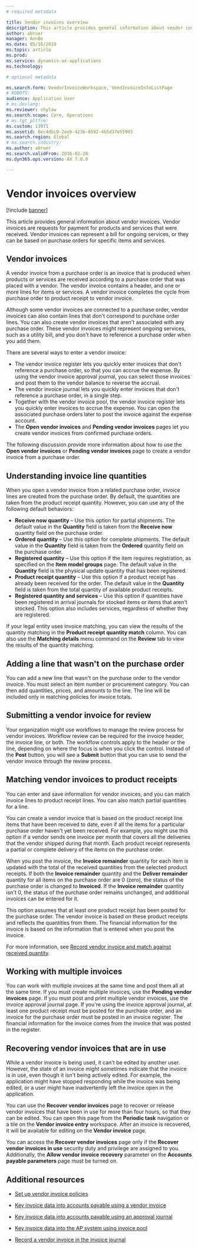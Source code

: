 ```yaml
---
# required metadata

title: Vendor invoices overview
description: This article provides general information about vendor invoices. Vendor invoices are requests for payment for products and services that were received. Vendor invoices can represent a bill for ongoing services, or they can be based on purchase orders for specific items and services. 
author: abruer
manager: AnnBe
ms.date: 05/16/2019
ms.topic: article
ms.prod: 
ms.service: dynamics-ax-applications
ms.technology: 

# optional metadata

ms.search.form: VendorInvoiceWorkspace, VendInvoiceInfoListPage
# ROBOTS: 
audience: Application User
# ms.devlang: 
ms.reviewer: shylaw
ms.search.scope: Core, Operations
# ms.tgt_pltfrm: 
ms.custom: 13971
ms.assetid: 0ec4dbc0-2eeb-423b-8592-4b5d37e559d3
ms.search.region: Global
# ms.search.industry: 
ms.author: abruer
ms.search.validFrom: 2016-02-28
ms.dyn365.ops.version: AX 7.0.0

---
```


# Vendor invoices overview

[!include [banner](../includes/banner.md)]


This article provides general information about vendor invoices. Vendor invoices are requests for payment for products and services that were received. Vendor invoices can represent a bill for ongoing services, or they can be based on purchase orders for specific items and services. 

## Vendor invoices

A vendor invoice from a purchase order is an invoice that is produced when products or services are received according to a purchase order that was placed with a vendor. The vendor invoice contains a header, and one or more lines for items or services. A vendor invoice completes the cycle from purchase order to product receipt to vendor invoice. 

Although some vendor invoices are connected to a purchase order, vendor invoices can also contain lines that don't correspond to purchase order lines. You can also create vendor invoices that aren't associated with any purchase order. These vendor invoices might represent ongoing services, such as a utility bill, and you don't have to reference a purchase order when you add them. 

There are several ways to enter a vendor invoice:

-   The vendor invoice register lets you quickly enter invoices that don't reference a purchase order, so that you can accrue the expense. By using the vendor invoice approval journal, you can select those invoices and post them to the vendor balance to reverse the accrual.
-   The vendor invoice journal lets you quickly enter invoices that don't reference a purchase order, in a single step.
-   Together with the vendor invoice pool, the vendor invoice register lets you quickly enter invoices to accrue the expense. You can open the associated purchase orders later to post the invoice against the expense account.
-   The **Open vendor invoices** and **Pending vendor invoices** pages let you create vendor invoices from confirmed purchase orders.

The following discussion provide more information about how to use the **Open vendor invoices** or **Pending vendor invoices** page to create a vendor invoice from a purchase order.

## Understanding invoice line quantities
When you open a vendor invoice from a related purchase order, invoice lines are created from the purchase order. By default, the quantities are taken from the product receipt quantity. However, you can use any of the following default behaviors:

-   **Receive now quantity** – Use this option for partial shipments. The default value in the **Quantity** field is taken from the **Receive now** quantity field on the purchase order.
-   **Ordered quantity** – Use this option for complete shipments. The default value in the **Quantity** field is taken from the **Ordered** quantity field on the purchase order.
-   **Registered quantity** – Use this option if the item requires registration, as specified on the **Item model groups** page. The default value in the **Quantity** field is the physical update quantity that has been registered.
-   **Product receipt quantity** – Use this option if a product receipt has already been received for the order. The default value in the **Quantity** field is taken from the total quantity of available product receipts.
-   **Registered quantity and services** – Use this option if quantities have been registered in arrival journals for stocked items or items that aren't stocked. This option also includes services, regardless of whether they are registered.

If your legal entity uses invoice matching, you can view the results of the quantity matching in the **Product receipt quantity match** column. You can also use the **Matching details** menu command on the **Review** tab to view the results of the quantity matching.

## Adding a line that wasn't on the purchase order
You can add a new line that wasn't on the purchase order to the vendor invoice. You must select an item number or procurement category. You can then add quantities, prices, and amounts to the line. The line will be included only in matching policies for invoice totals.

## Submitting a vendor invoice for review
Your organization might use workflows to manage the review process for vendor invoices. Workflow review can be required for the invoice header, the invoice line, or both. The workflow controls apply to the header or the line, depending on where the focus is when you click the control. Instead of the **Post** button, you will see a **Submit** button that you can use to send the vendor invoice through the review process.

## Matching vendor invoices to product receipts
You can enter and save information for vendor invoices, and you can match invoice lines to product receipt lines. You can also match partial quantities for a line. 

You can create a vendor invoice that is based on the product receipt line items that have been received to date, even if all the items for a particular purchase order haven't yet been received. For example, you might use this option if a vendor sends one invoice per month that covers all the deliveries that the vendor shipped during that month. Each product receipt represents a partial or complete delivery of the items on the purchase order. 

When you post the invoice, the **Invoice remainder** quantity for each item is updated with the total of the received quantities from the selected product receipts. If both the **Invoice remainder** quantity and the **Deliver remainder** quantity for all items on the purchase order are 0 (zero), the status of the purchase order is changed to **Invoiced**. If the **Invoice remainder** quantity isn't 0, the status of the purchase order remains unchanged, and additional invoices can be entered for it.

This option assumes that at least one product receipt has been posted for the purchase order. The vendor invoice is based on these product receipts and reflects the quantities from them. The financial information for the invoice is based on the information that is entered when you post the invoice.

For more information, see [Record vendor invoice and match against received quantity](../accounts-receivable/tasks/record-vendor-invoice-match-against-received-quantity.md).

## Working with multiple invoices

You can work with multiple invoices at the same time and post them all at the same time. If you must create multiple invoices, use the **Pending vendor invoices** page. If you must post and print multiple vendor invoices, use the invoice approval journal page. If you're using the invoice approval journal, at least one product receipt must be posted for the purchase order, and an invoice for the purchase order must be posted in an invoice register. The financial information for the invoice comes from the invoice that was posted in the register.

## Recovering vendor invoices that are in use

While a vendor invoice is being used, it can't be edited by another user. However, the state of an invoice might sometimes indicate that the invoice is in use, even though it isn't being actively edited. For example, the application might have stopped responding while the invoice was being edited, or a user might have inadvertently left the invoice open in the application.

You can use the **Recover vendor invoices** page to recover or release vendor invoices that have been in use for more than four hours, so that they can be edited. You can open this page from the **Periodic task** navigation or a tile on the **Vendor invoice entry** workspace. After an invoice is recovered, it will be available for editing on the **Vendor invoice** page.

You can access the **Recover vendor invoices** page only if the **Recover vendor invoices in use** security duty and privilege are assigned to you. Additionally, the **Allow vendor invoice recovery** parameter on the **Accounts payable parameters** page must be turned on.

## Additional resources

 - [Set up vendor invoice policies](../accounts-receivable/tasks/set-up-vendor-invoice-policies.md) 

 - [Key invoice data into accounts payable using a vendor invoice](tasks/key-invoice-data-ap-system-vendor-invoice.md)

 - [Key invoice data into accounts payable using an approval journal](tasks/key-invoice-data-into-ap-system-approval-journal.md)

 - [Key invoice data into the AP system using invoice pool](tasks/key-invoice-data-into-ap-system-invoice-pool.md)

 - [Record a vendor invoice in the invoice journal](tasks/record-vendor-invoice-invoice-journal.md)

